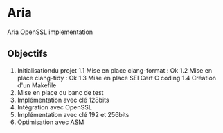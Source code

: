 # Aria
Aria OpenSSL implementation

## Objectifs
1. Initialisationdu projet
1.1 Mise en place clang-format : Ok
1.2 Mise en place clang-tidy : Ok
1.3 Mise en place SEI Cert C coding
1.4 Création d'un Makefile
2. Mise en place du banc de test
3. Implémentation avec clé 128bits
4. Intégration avec OpenSSL
5. Implémentation avec clé 192 et 256bits
6. Optimisation avec ASM
